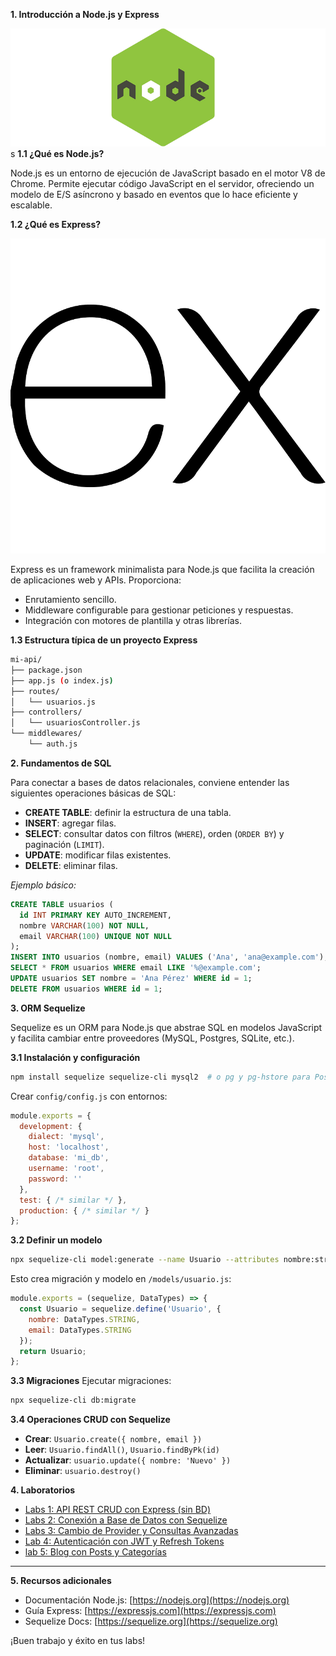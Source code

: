 **1. Introducción a Node.js y Express**

![Node](node.png)
s
**1.1 ¿Qué es Node.js?**

Node.js es un entorno de ejecución de JavaScript basado en el motor V8 de Chrome. Permite ejecutar código JavaScript en el servidor, ofreciendo un modelo de E/S asíncrono y basado en eventos que lo hace eficiente y escalable.

**1.2 ¿Qué es Express?**

![Express](express.png)

Express es un framework minimalista para Node.js que facilita la creación de aplicaciones web y APIs. Proporciona:

* Enrutamiento sencillo.
* Middleware configurable para gestionar peticiones y respuestas.
* Integración con motores de plantilla y otras librerías.

**1.3 Estructura típica de un proyecto Express**

```bash
mi-api/
├── package.json
├── app.js (o index.js)
├── routes/
│   └── usuarios.js
├── controllers/
│   └── usuariosController.js
└── middlewares/
    └── auth.js
```

**2. Fundamentos de SQL**

Para conectar a bases de datos relacionales, conviene entender las siguientes operaciones básicas de SQL:

* **CREATE TABLE**: definir la estructura de una tabla.
* **INSERT**: agregar filas.
* **SELECT**: consultar datos con filtros (`WHERE`), orden (`ORDER BY`) y paginación (`LIMIT`).
* **UPDATE**: modificar filas existentes.
* **DELETE**: eliminar filas.

*Ejemplo básico:*

```sql
CREATE TABLE usuarios (
  id INT PRIMARY KEY AUTO_INCREMENT,
  nombre VARCHAR(100) NOT NULL,
  email VARCHAR(100) UNIQUE NOT NULL
);
INSERT INTO usuarios (nombre, email) VALUES ('Ana', 'ana@example.com');
SELECT * FROM usuarios WHERE email LIKE '%@example.com';
UPDATE usuarios SET nombre = 'Ana Pérez' WHERE id = 1;
DELETE FROM usuarios WHERE id = 1;
```

**3. ORM Sequelize**

Sequelize es un ORM para Node.js que abstrae SQL en modelos JavaScript y facilita cambiar entre proveedores (MySQL, Postgres, SQLite, etc.).

**3.1 Instalación y configuración**

```bash
npm install sequelize sequelize-cli mysql2  # o pg y pg-hstore para Postgres
```

Crear `config/config.js` con entornos:

```js
module.exports = {
  development: {
    dialect: 'mysql',
    host: 'localhost',
    database: 'mi_db',
    username: 'root',
    password: ''
  },
  test: { /* similar */ },
  production: { /* similar */ }
};
```

**3.2 Definir un modelo**

```bash
npx sequelize-cli model:generate --name Usuario --attributes nombre:string,email:string
```

Esto crea migración y modelo en `/models/usuario.js`:

```js
module.exports = (sequelize, DataTypes) => {
  const Usuario = sequelize.define('Usuario', {
    nombre: DataTypes.STRING,
    email: DataTypes.STRING
  });
  return Usuario;
};
```

**3.3 Migraciones**
Ejecutar migraciones:

```bash
npx sequelize-cli db:migrate
```

**3.4 Operaciones CRUD con Sequelize**

* **Crear**: `Usuario.create({ nombre, email })`
* **Leer**: `Usuario.findAll()`, `Usuario.findByPk(id)`
* **Actualizar**: `usuario.update({ nombre: 'Nuevo' })`
* **Eliminar**: `usuario.destroy()`

**4. Laboratorios**

- [Labs 1: API REST CRUD con Express (sin BD)](./labs/1.api_crud.md)
- [Labs 2: Conexión a Base de Datos con Sequelize](./labs/2.sequelize.md)
- [Labs 3: Cambio de Provider y Consultas Avanzadas](./labs/3.providers.md)
- [Lab 4: Autenticación con JWT y Refresh Tokens](./labs/4.login_service.md)
- [lab 5: Blog con Posts y Categorías](./labs/5.blog.md)

---

**5. Recursos adicionales**

* Documentación Node.js: [https://nodejs.org](https://nodejs.org)
* Guía Express: [https://expressjs.com](https://expressjs.com)
* Sequelize Docs: [https://sequelize.org](https://sequelize.org)

¡Buen trabajo y éxito en tus labs!

